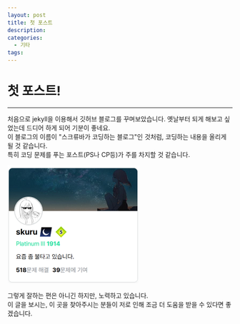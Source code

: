 ```yaml
---
layout: post
title: 첫 포스트
description:
categories:
  - 기타
tags:
---
```


# 첫 포스트!

---

처음으로 jekyll을 이용해서 깃허브 블로그를 꾸며보았습니다. 옛날부터 되게 해보고 싶었는데 드디어 하게 되어 기분이 좋네요.  
이 블로그의 이름이 "스크류바가 코딩하는 블로그"인 것처럼, 코딩하는 내용을 올리게 될 것 같습니다.  
특히 코딩 문제를 푸는 포스트(PS나 CP등)가 주를 차지할 것 같습니다.

![alt text](/assets/images/image.png)

그렇게 잘하는 편은 아니긴 하지만, 노력하고 있습니다.  
이 글을 보시는, 이 곳을 찾아주시는 분들이 저로 인해 조금 더 도움을 받을 수 있다면 좋겠습니다.
